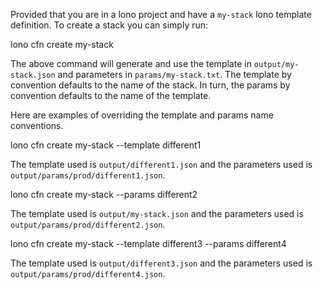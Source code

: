 Provided that you are in a lono project and have a `my-stack` lono template definition.  To create a stack you can simply run:

  lono cfn create my-stack

The above command will generate and use the template in `output/my-stack.json` and parameters in `params/my-stack.txt`.  The template by convention defaults to the name of the stack.  In turn, the params by convention defaults to the name of the template.

Here are examples of overriding the template and params name conventions.

  lono cfn create my-stack --template different1

The template used is `output/different1.json` and the parameters used is `output/params/prod/different1.json`.

  lono cfn create my-stack --params different2

The template used is `output/my-stack.json` and the parameters used is `output/params/prod/different2.json`.

  lono cfn create my-stack --template different3 --params different4

The template used is `output/different3.json` and the parameters used is `output/params/prod/different4.json`.

